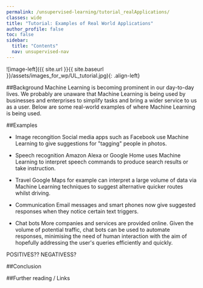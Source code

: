```yaml
---
permalink: /unsupervised-learning/tutorial_realApplications/
classes: wide
title: "Tutorial: Examples of Real World Applications"
author_profile: false
toc: false
sidebar:
  title: "Contents"
  nav: unsupervised-nav
---
```



![image-left]({{ site.url }}{{ site.baseurl }}/assets/images_for_wp/UL_tutorial.jpg){: .align-left}


##Background
Machine Learning is becoming prominent in our day-to-day lives.  We probably are unaware that Machine Learning is being used by businesses and enterprises to simplify tasks and bring a wider service to us as a user.  Below are some real-world examples of where Machine Learning is being used. 

##Examples

* Image recongition
Social media apps such as Facebook use Machine Learning to give suggestions for "tagging" people in photos.

* Speech recognition
Amazon Alexa or Google Home uses Machine Learning to interpret speech commands to produce search results or take instruction.

* Travel
Google Maps for example can interpret a large volume of data via Machine Learning techniques to suggest alternative quicker routes whilst driving.

* Communication
Email messages and smart phones now give suggested responses when they notice certain text triggers.

* Chat bots
More companies and services are provided online.  Given the volume of potential traffic, chat bots can be used to automate responses, minimising the need of human interaction with the aim of hopefully addressing the user's queries efficiently and quickly.

POSITIVES?? NEGATIVESS?


##Conclusion

##Further reading / Links
